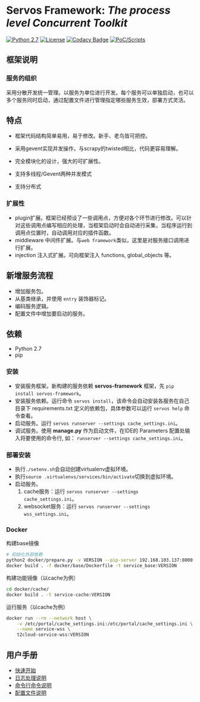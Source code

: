 
# Servos Framework: *The process level Concurrent Toolkit* 
[![Python 2.7](https://img.shields.io/badge/python-2.7-yellow.svg)](https://www.python.org/) [![License](https://img.shields.io/badge/license-GPLv2-red.svg)](https://raw.githubusercontent.com/Xyntax/POC-T/master/doc/LICENSE.txt) [![Codacy Badge](https://api.codacy.com/project/badge/Grade/1413552d34bc4a4aa84539db1780eb56)](https://www.codacy.com/app/xyntax/POC-T?utm_source=github.com&amp;utm_medium=referral&amp;utm_content=Xyntax/POC-T&amp;utm_campaign=Badge_Grade) [![PoC/Scripts](https://img.shields.io/badge/PoC/Scripts-51-blue.svg)](https://github.com/Xyntax/POC-T/wiki/%E5%86%85%E7%BD%AE%E8%84%9A%E6%9C%AC%E5%BA%93) 

## 框架说明

### 服务的组织
采用分散开发统一管理。以服务为单位进行开发。每个服务可以单独启动，也可以多个服务同时启动，通过配置文件进行管理指定哪些服务生效，部署方式灵活。

特点
---
* 框架代码结构简单易用，易于修改。新手、老鸟皆可把控。

* 采用gevent实现并发操作，与scrapy的twisted相比，代码更容易理解。

* 完全模块化的设计，强大的可扩展性。

* 支持多线程/Gevent两种并发模式

* 支持分布式

### 扩展性
- plugin扩展。框架已经预设了一些调用点，方便对各个环节进行修改。可以针对这些调用点编写相应的处理，当框架启动时会自动进行采集，当程序运行到调用点位置时，自动调用对应的插件函数。
- middleware 中间件扩展。与`web framework`类似，这里是对服务接口调用进行扩展。
- injection 注入式扩展。可向框架注入 functions, global_objects 等。

## 新增服务流程
- 增加服务包。
- 从基类继承，并使用 `entry` 装饰器标记。
- 编码服务逻辑。
- 配置文件中增加要启动的服务。

依赖
---
* Python 2.7
* pip


### 安装

- 安装服务框架。新构建的服务依赖 **servos-framework** 框架，先 ```pip install servos-framework```。
- 安装服务依赖。运行命令 ```servos install```，该命令会自动安装各服务在自己目录下 requirements.txt 定义的依赖包，具体参数可以运行 ```servos help``` 命令查看。
- 启动服务。运行 ```servos runserver --settings cache_settings.ini```。
- 调试服务。使用 **manage.py** 作为启动文件，在IDE的 Parameters 配置处输入将要使用的命令行, 如： ```runserver --settings cache_settings.ini```。

### 部署安装

- 执行`./setenv.sh`会自动创建virtualenv虚拟环境。
- 执行`source .virtualenvs/services/bin/activate`切换到虚拟环境。
- 启动服务。
    1. cache服务：运行 ```servos runserver --settings cache_settings.ini```。
    2. websocket服务：运行 ```servos runserver --settings wss_settings.ini```。

### Docker
构建base镜像
```bash
# 初始化外部依赖
python2 docker/prepare.py -v VERSION --pip-server 192.168.103.137:8000 --yum-repo http://192.168.103.137:8001
docker build . -f docker/base/Dockerfile -t service_base:VERSION
```

构建功能镜像（以cache为例）
```bash
cd docker/cache/
docker build . -t service-cache:VERSION
```

运行服务（以cache为例）
```bash
docker run --rm --network host \
    -v /etc/portal/cache_settings.ini:/etc/portal/cache_settings.ini \
    --name service-wss \
    t2cloud-service-wss:VERSION
```


用户手册
----

* [快速开始](https://github.com/knitmesh/servos-framework/blob/master/docs/helloworld.md)
* [日志处理说明](https://github.com/knitmesh/servos-framework/blob/master/docs/log.md)
* [命令行命令说明](https://github.com/knitmesh/servos-framework/blob/master/docs/manage.md)
* [配置文件说明](https://github.com/knitmesh/servos-framework/blob/master/docs/settings.md)
